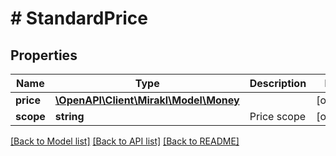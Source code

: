 # # StandardPrice

## Properties

Name | Type | Description | Notes
------------ | ------------- | ------------- | -------------
**price** | [**\OpenAPI\Client\Mirakl\Model\Money**](Money.md) |  | [optional]
**scope** | **string** | Price scope | [optional]

[[Back to Model list]](../../README.md#models) [[Back to API list]](../../README.md#endpoints) [[Back to README]](../../README.md)
